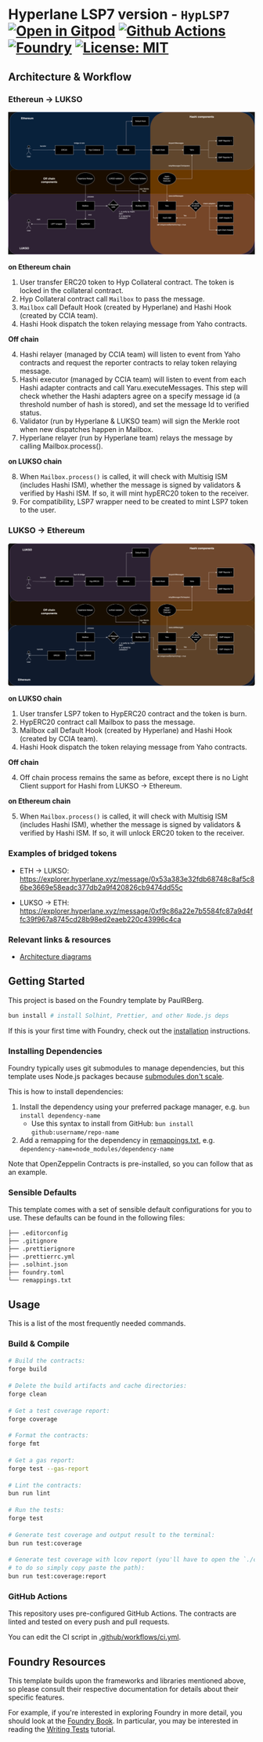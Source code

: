 # Hyperlane LSP7 version - `HypLSP7` [![Open in Gitpod][gitpod-badge]][gitpod] [![Github Actions][gha-badge]][gha] [![Foundry][foundry-badge]][foundry] [![License: MIT][license-badge]][license]

[gitpod]: https://gitpod.io/#https://github.com/lukso-network/lsp-bridge-HypLSP7
[gitpod-badge]: https://img.shields.io/badge/Gitpod-Open%20in%20Gitpod-FFB45B?logo=gitpod
[gha]: https://github.com/lukso-network/lsp-bridge-HypLSP7/actions
[gha-badge]: https://github.com/lukso-network/lsp-bridge-HypLSP7/actions/workflows/ci.yml/badge.svg
[foundry]: https://getfoundry.sh/
[foundry-badge]: https://img.shields.io/badge/Built%20with-Foundry-FFDB1C.svg
[license]: https://opensource.org/licenses/MIT
[license-badge]: https://img.shields.io/badge/License-MIT-blue.svg

## Architecture & Workflow

### Ethereun -> LUKSO

![Ethereum to LUKSO bridge flow](./assets/flow-ethereum-lukso-hashi-bridge.png)


**on Ethereum chain**

1. User transfer ERC20 token to Hyp Collateral contract. The token is locked in the collateral contract.
2. Hyp Collateral contract call `Mailbox` to pass the message.
3. `Mailbox` call Default Hook (created by Hyperlane) and Hashi Hook (created by CCIA team).
4. Hashi Hook dispatch the token relaying message from Yaho contracts.

**Off chain**

4. Hashi relayer (managed by CCIA team) will listen to event from Yaho contracts and request the reporter contracts to relay token relaying message.
5. Hashi executor (managed by CCIA team) will listen to event from each Hashi adapter contracts and call Yaru.executeMessages. This step will check whether the Hashi adapters agree on a specify message id (a threshold number of hash is stored), and set the message Id to verified status.
6. Validator (run by Hyperlane & LUKSO team) will sign the Merkle root when new dispatches happen in Mailbox.
7. Hyperlane relayer (run by Hyperlane team) relays the message by calling Mailbox.process().

**on LUKSO chain**

8. When `Mailbox.process()` is called, it will check with Multisig ISM (includes Hashi ISM), whether the message is signed by validators & verified by Hashi ISM. If so, it will mint hypERC20 token to the receiver.
9. For compatibility, LSP7 wrapper need to be created to mint LSP7 token to the user.

### LUKSO -> Ethereum

![LUKSO to Ethereum bridge flow](./assets/flow-lukso-ethereum-hashi-bridge.png)

**on LUKSO chain**

1. User transfer LSP7 token to HypERC20 contract and the token is burn.
2. HypERC20 contract call Mailbox to pass the message.
3. Mailbox call Default Hook (created by Hyperlane) and Hashi Hook (created by CCIA team).
4. Hashi Hook dispatch the token relaying message from Yaho contracts.

**Off chain**

4. Off chain process remains the same as before, except there is no Light Client support for Hashi from LUKSO → Ethereum.

**on Ethereum chain**

5. When `Mailbox.process()` is called, it will check with Multisig ISM (includes Hashi ISM), whether the message is signed by validators & verified by Hashi ISM. If so, it will unlock ERC20 token to the receiver.



### Examples of bridged tokens

- ETH -> LUKSO: https://explorer.hyperlane.xyz/message/0x53a383e32fdb68748c8af5c86be3669e58eadc377db2a9f420826cb9474dd55c

- LUKSO -> ETH: https://explorer.hyperlane.xyz/message/0xf9c86a22e7b5584fc87a9d4ffc39f967a8745cd28b98ed2eaeb220c43996c4ca


### Relevant links & resources

- [Architecture diagrams](https://hackmd.io/WXwzLS5TS4q_G3C7w2DkiA)

## Getting Started

This project is based on the Foundry template by PaulRBerg.

```sh
bun install # install Solhint, Prettier, and other Node.js deps
```

If this is your first time with Foundry, check out the
[installation](https://github.com/foundry-rs/foundry#installation) instructions.

### Installing Dependencies

Foundry typically uses git submodules to manage dependencies, but this template uses Node.js packages because
[submodules don't scale](https://twitter.com/PaulRBerg/status/1736695487057531328).

This is how to install dependencies:

1. Install the dependency using your preferred package manager, e.g. `bun install dependency-name`
   - Use this syntax to install from GitHub: `bun install github:username/repo-name`
2. Add a remapping for the dependency in [remappings.txt](./remappings.txt), e.g.
   `dependency-name=node_modules/dependency-name`

Note that OpenZeppelin Contracts is pre-installed, so you can follow that as an example.



### Sensible Defaults

This template comes with a set of sensible default configurations for you to use. These defaults can be found in the
following files:

```text
├── .editorconfig
├── .gitignore
├── .prettierignore
├── .prettierrc.yml
├── .solhint.json
├── foundry.toml
└── remappings.txt
```




## Usage

This is a list of the most frequently needed commands.

### Build & Compile


```sh
# Build the contracts:
forge build

# Delete the build artifacts and cache directories:
forge clean

# Get a test coverage report:
forge coverage

# Format the contracts:
forge fmt

# Get a gas report:
forge test --gas-report

# Lint the contracts:
bun run lint

# Run the tests:
forge test

# Generate test coverage and output result to the terminal:
bun run test:coverage

# Generate test coverage with lcov report (you'll have to open the `./coverage/index.html` file in your browser,
# to do so simply copy paste the path):
bun run test:coverage:report
```

### GitHub Actions

This repository uses pre-configured GitHub Actions. The contracts are linted and tested on every push and pull requests.

You can edit the CI script in [.github/workflows/ci.yml](./.github/workflows/ci.yml).


## Foundry Resources

This template builds upon the frameworks and libraries mentioned above, so please consult their respective documentation for details about their specific features.

For example, if you're interested in exploring Foundry in more detail, you should look at the
[Foundry Book](https://book.getfoundry.sh/). In particular, you may be interested in reading the
[Writing Tests](https://book.getfoundry.sh/forge/writing-tests.html) tutorial.
